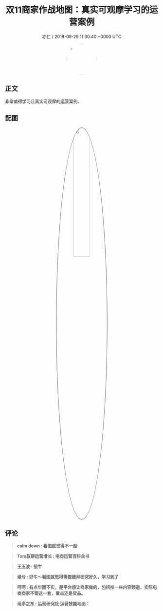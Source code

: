<h1 align="center">双11商家作战地图：真实可观摩学习的运营案例</h1>
<p align="center">
    <a>亦仁 / 2018-09-29 11:30:40 &#43;0000 UTC</a>
</p>

<div align="center">
    <img src="https://images.zsxq.com/Fn3NQqCN8nuGF86yZPXSbEsl0mb3?e=1590940799&amp;token=kIxbL07-8jAj8w1n4s9zv64FuZZNEATmlU_Vm6zD:pfbNc8W3hS0oYG_hyXXh_rHMHuc=" width="100" height="100" style="border:1px solid;border-radius:50%; color:#ffffff"/>
</div>

## 正文

<div>
非常值得学习且真实可观摩的运营案例。
</div>

## 配图
<div class="image" align="center">

<img src="https://images.zsxq.com/Fm8cCFhTZ6C2tB6EBZCHgZVk2C-6?imageMogr2/auto-orient/thumbnail/800x/format/jpg/blur/1x0/quality/75&amp;e=1590940799&amp;token=kIxbL07-8jAj8w1n4s9zv64FuZZNEATmlU_Vm6zD:j6OlAagNmIU6tzdtjV5ZiGgH_xs=" width="33%" height="33%" style="border:1px solid;border-radius:50%; color:#3c3f41"/>

</div>

## 评论

<div align="left">
<div>

<blockquote >
<span> <strong>calm down : 看图就觉得不一般 </strong></span>
</blockquote>

<blockquote >
<span> <strong>Tom叔聊运营增长 : 电商运营百科全书 </strong></span>
</blockquote>

<blockquote >
<span> <strong>王玉波 : 很牛 </strong></span>
</blockquote>

<blockquote >
<span> <strong>缘兮 : 好牛～看图就觉得需要膜拜研究好久，学习到了 </strong></span>
</blockquote>

<blockquote >
<span> <strong>呵呵 : 有点华而不实，是平台想让商家做的，包括推一些内容频道，实际电商商家不管这一套，重点还是货品。 </strong></span>
</blockquote>

<blockquote >
<span> <strong>雨亭之东 : 运营研究社 运营技能地图： </strong></span>
</blockquote>

</div>
</div>